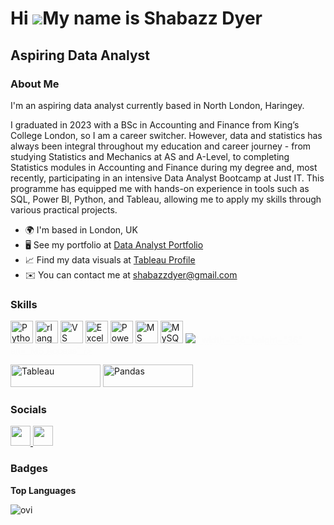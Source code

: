 Hi ![](https://user-images.githubusercontent.com/18350557/176309783-0785949b-9127-417c-8b55-ab5a4333674e.gif)My name is Shabazz Dyer
====================================================================================================================================

Aspiring Data Analyst
---------------------

### About Me

I'm an aspiring data analyst currently based in North London, Haringey.

I graduated in 2023 with a BSc in Accounting and Finance from King’s College London, so I am a career switcher. However, data and statistics has always been integral throughout my education and career journey - from studying Statistics and Mechanics at AS and A-Level, to completing Statistics modules in Accounting and Finance during my degree and, most recently, participating in an intensive Data Analyst Bootcamp at Just IT. This programme has equipped me with hands-on experience in tools such as SQL, Power BI, Python, and Tableau, allowing me to apply my skills through various practical projects.

* 🌍  I'm based in London, UK
* 🖥️  See my portfolio at [Data Analyst Portfolio](https://sites.google.com/view/shabazz-dyer-portfolio/home)
* 📈  Find my data visuals at [Tableau Profile](https://public.tableau.com/app/profile/shabazz.dyer/vizzes)
* ✉️  You can contact me at [shabazzdyer@gmail.com](mailto:shabazzdyer@gmail.com)

### Skills


<p align="left">
<a href="https://www.python.org/" target="_blank" rel="noreferrer"><img src="https://raw.githubusercontent.com/danielcranney/readme-generator/main/public/icons/skills/python-colored.svg" width="36" height="36" alt="Python" /></a>
  <a href="https://www.r-project.org/" target="_blank" rel="noreferrer"><img src="https://raw.githubusercontent.com/danielcranney/readme-generator/main/public/icons/skills/rlang-colored.svg" width="36" height="36" alt="rlang" /></a>
  <a href="https://code.visualstudio.com/" target="_blank" rel="noreferrer"><img src="https://raw.githubusercontent.com/danielcranney/readme-generator/main/public/icons/skills/visualstudiocode.svg" width="36" height="36" alt="VS Code" /></a>
  <a href="https://www.microsoft.com/en-ca/microsoft-365/excel" target="_blank" rel="noreferrer"><img src="https://github.com/sempostma/office365-icons/blob/master/svg/excel.svg" width="36" height="36" alt="Excel" /></a>
  <a href="https://www.microsoft.com/en-gb/power-platform/products/power-bi" target="_blank" rel="noreferrer"><img src="https://raw.githubusercontent.com/gilbarbara/logos/main/logos/microsoft-power-bi.svg" width="36" height="36" alt="Power Bi" /></a>
  <a href="https://learn.microsoft.com/en-us/credentials/certifications/azure-data-fundamentals/?practice-assessment-type=certification" target="_blank" rel="noreferrer"><img src="https://github.com/gilbarbara/logos/blob/main/logos/microsoft-azure.svg" width="36" height="36" alt="MS Azure" /></a>
    <a href="https://www.mysql.com/" target="_blank" rel="noreferrer"><img src="https://raw.githubusercontent.com/danielcranney/readme-generator/main/public/icons/skills/mysql-colored.svg" width="36" height="36" alt="MySQL" /></a>
      <a href="https://www.microsoft.com/en-gb/microsoft-365/access?ef_id=_k_CjwKCAiAxqC6BhBcEiwAlXp453sBOf1kb-pfkxLP7dM-a_WhOo274NNjvzn5RmngvcVHOOc4NZhMyxoC2BYQAvD_BwE_k_&OCID=AIDcmmp20rgnjr_SEM__k_CjwKCAiAxqC6BhBcEiwAlXp453sBOf1kb-pfkxLP7dM-a_WhOo274NNjvzn5RmngvcVHOOc4NZhMyxoC2BYQAvD_BwE_k_&gad_source=1&gclid=CjwKCAiAxqC6BhBcEiwAlXp453sBOf1kb-pfkxLP7dM-a_WhOo274NNjvzn5RmngvcVHOOc4NZhMyxoC2BYQAvD_BwE" target="_blank" rel="noreferrer"><img src="<svg id="Layer_1" data-name="Layer 1" xmlns="http://www.w3.org/2000/svg" xmlns:xlink="http://www.w3.org/1999/xlink" viewBox="0 0 502.5 490.82"><defs><style>.cls-1{fill:#881421;}.cls-2{fill:#af2031;}.cls-3{fill:#c94f60;}.cls-4{fill:#e08095;}.cls-5{opacity:0.1;}.cls-5,.cls-6{isolation:isolate;}.cls-6{opacity:0.2;}.cls-7{fill:url(#linear-gradient);}.cls-8{fill:#fff;}</style><linearGradient id="linear-gradient" x1="44.66" y1="-1337" x2="212.43" y2="-1046.43" gradientTransform="translate(0 1437.12)" gradientUnits="userSpaceOnUse"><stop offset="0" stop-color="#b72c3f"/><stop offset="0.5" stop-color="#b12334"/><stop offset="1" stop-color="#9d1623"/></linearGradient></defs><title>microsoft-access</title><path class="cls-1" d="M116.86,315.53V432.39c0,32.26,86.33,58.43,192.82,58.43S502.5,464.65,502.5,432.39V315.53Z"/><path class="cls-2" d="M116.86,187V315.53c0,32.26,86.33,58.43,192.82,58.43S502.5,347.79,502.5,315.53V187Z"/><path class="cls-3" d="M116.86,58.43V187c0,32.26,86.33,58.43,192.82,58.43S502.5,219.24,502.5,187V58.43Z"/><ellipse class="cls-4" cx="309.68" cy="58.43" rx="192.82" ry="58.43"/><path class="cls-5" d="M259.05,105.18H116.86V397.33H259.05a21.5,21.5,0,0,0,21.42-21.42V126.6A21.48,21.48,0,0,0,259.05,105.18Z"/><path class="cls-6" d="M247.36,116.86H116.86V409h130.5a21.48,21.48,0,0,0,21.42-21.42V138.28A21.5,21.5,0,0,0,247.36,116.86Z"/><path class="cls-6" d="M247.36,116.86H116.86V385.64h130.5a21.49,21.49,0,0,0,21.42-21.42V138.28A21.5,21.5,0,0,0,247.36,116.86Z"/><path class="cls-6" d="M235.67,116.86H116.86V385.64H235.67a21.48,21.48,0,0,0,21.42-21.42V138.28A21.48,21.48,0,0,0,235.67,116.86Z"/><path class="cls-7" d="M21.42,116.86H235.67a21.42,21.42,0,0,1,21.42,21.42V352.54A21.42,21.42,0,0,1,235.67,374H21.42A21.42,21.42,0,0,1,0,352.54V138.28A21.42,21.42,0,0,1,21.42,116.86Z"/><path class="cls-8" d="M113.16,175.77h31.55L195.4,315H165.6l-11.17-33.21H102.28L91.3,315H61.69Zm34.56,84.6L131.52,210a65.57,65.57,0,0,1-3-11.37H128a63.66,63.66,0,0,1-2.91,11.69l-16.36,50.11Z"/></svg>" width="36" height="36" alt="MS Access" /></a>
</p>
  <a href="https://tableau.com/" target="_blank" rel="noreferrer"><img src="https://raw.githubusercontent.com/gilbarbara/logos/main/logos/tableau.svg" width="144" height="36" alt="Tableau" /></a>
    <a href="https://pandas.pydata.org/" target="_blank" rel="noreferrer"><img src="https://github.com/gilbarbara/logos/blob/main/logos/pandas.svg" width="144" height="36" alt="Pandas" /></a>


### Socials

<p align="left"> <a href="https://www.github.com/ShabazzDyer" target="_blank" rel="noreferrer"> <picture> <source media="(prefers-color-scheme: dark)" srcset="https://raw.githubusercontent.com/danielcranney/readme-generator/main/public/icons/socials/github-dark.svg" /> <source media="(prefers-color-scheme: light)" srcset="https://raw.githubusercontent.com/danielcranney/readme-generator/main/public/icons/socials/github.svg" /> <img src="https://raw.githubusercontent.com/danielcranney/readme-generator/main/public/icons/socials/github.svg" width="32" height="32" /> </picture> </a> <a href="https://www.linkedin.com/in/shabazz-dyer-316683297/" target="_blank" rel="noreferrer"> <picture> <source media="(prefers-color-scheme: dark)" srcset="https://raw.githubusercontent.com/danielcranney/readme-generator/main/public/icons/socials/linkedin-dark.svg" /> <source media="(prefers-color-scheme: light)" srcset="https://raw.githubusercontent.com/danielcranney/readme-generator/main/public/icons/socials/linkedin.svg" /> <img src="https://raw.githubusercontent.com/danielcranney/readme-generator/main/public/icons/socials/linkedin.svg" width="32" height="32" /> </picture> </a></p>

### Badges

<b>Top Languages</b>

<img src="https://github-readme-stats.vercel.app/api/top-langs?username=ShabazzDyer&show_icons=true&locale=en&layout=compact&theme=chartreuse-dark" alt="ovi" />
